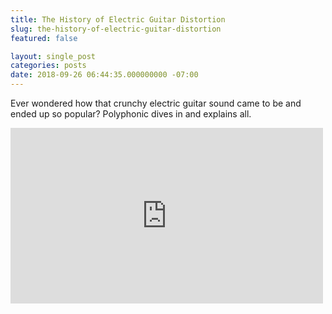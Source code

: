 ```yaml
---
title: The History of Electric Guitar Distortion
slug: the-history-of-electric-guitar-distortion
featured: false

layout: single_post
categories: posts
date: 2018-09-26 06:44:35.000000000 -07:00
---
```


Ever wondered how that crunchy electric guitar sound came to be and ended up so popular? Polyphonic dives in and explains all.

<iframe loading="lazy" width="500" height="281" src="https://www.youtube.com/embed/iYU90XajYmU?feature=oembed" frameborder="0" allow="autoplay; encrypted-media" allowfullscreen=""></iframe>
